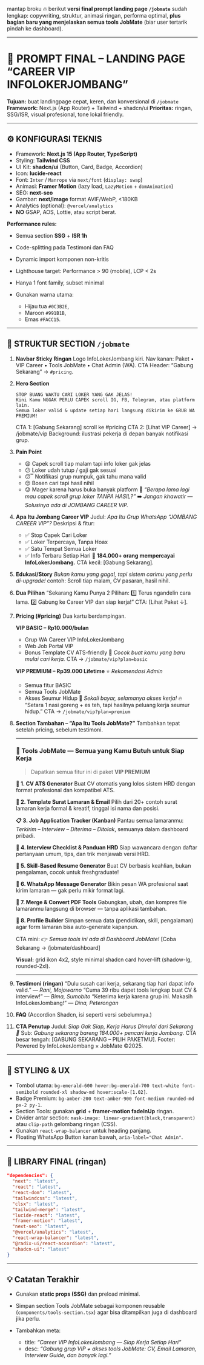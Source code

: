 mantap broku 🔥 berikut **versi final prompt landing page `/jobmate`**
sudah lengkap: copywriting, struktur, animasi ringan, performa optimal, **plus bagian baru yang menjelaskan semua tools JobMate** (biar user tertarik pindah ke dashboard).

---

# 🧠 PROMPT FINAL – LANDING PAGE “CAREER VIP INFOLOKERJOMBANG”

**Tujuan:** buat landingpage cepat, keren, dan konversional di `/jobmate`
**Framework:** Next.js (App Router) + Tailwind + shadcn/ui
**Prioritas:** ringan, SSG/ISR, visual profesional, tone lokal friendly.

---

## ⚙️ KONFIGURASI TEKNIS

* Framework: **Next.js 15 (App Router, TypeScript)**
* Styling: **Tailwind CSS**
* UI Kit: **shadcn/ui** (Button, Card, Badge, Accordion)
* Icon: **lucide-react**
* Font: `Inter` / `Manrope` via `next/font` (`display: swap`)
* Animasi: **Framer Motion** (lazy load, `LazyMotion` + `domAnimation`)
* SEO: **next-seo**
* Gambar: **next/image** format AVIF/WebP, <180KB
* Analytics (optional): `@vercel/analytics`
* **NO** GSAP, AOS, Lottie, atau script berat.

**Performance rules:**

* Semua section **SSG** + **ISR 1h**
* Code-splitting pada Testimoni dan FAQ
* Dynamic import komponen non-kritis
* Lighthouse target: Performance > 90 (mobile), LCP < 2s
* Hanya 1 font family, subset minimal
* Gunakan warna utama:

  * Hijau tua `#0C3B2E`,
  * Maroon `#991B1B`,
  * Emas `#FACC15`.

---

## 📄 STRUKTUR SECTION `/jobmate`

1. **Navbar Sticky Ringan**
   Logo InfoLokerJombang kiri. Nav kanan: Paket • VIP Career • Tools JobMate • Chat Admin (WA).
   CTA Header: “Gabung Sekarang” → `#pricing`.

2. **Hero Section**

   ```
   STOP BUANG WAKTU CARI LOKER YANG GAK JELAS!
   Kini Kamu NGGAK PERLU CAPEK scroll IG, FB, Telegram, atau platform lain.
   Semua loker valid & update setiap hari langsung dikirim ke GRUB WA PREMIUM!
   ```

   CTA 1: [Gabung Sekarang] scroll ke #pricing
   CTA 2: [Lihat VIP Career] → /jobmate/vip
   Background: ilustrasi pekerja di depan banyak notifikasi grup.

3. **Pain Point**

   * 😩 Capek scroll tiap malam tapi info loker gak jelas
   * 😕 Loker udah tutup / gaji gak sesuai
   * 😴 Notifikasi grup numpuk, gak tahu mana valid
   * 😔 Bosen cari tapi hasil nihil
   * 😓 Mager karena harus buka banyak platform
     💭 *“Berapa lama lagi mau capek scroll grup loker TANPA HASIL?”*
     ➡️ *Jangan khawatir — Solusinya ada di JOMBANG CAREER VIP.*

4. **Apa Itu Jombang Career VIP**
   Judul: *Apa Itu Grup WhatsApp “JOMBANG CAREER VIP”?*
   Deskripsi & fitur:

   * ✅ Stop Capek Cari Loker
   * ✅ Loker Terpercaya, Tanpa Hoax
   * ✅ Satu Tempat Semua Loker
   * ✅ Info Terbaru Setiap Hari
     💚 **184.000+ orang mempercayai InfoLokerJombang.**
     CTA kecil: [Gabung Sekarang].

5. **Edukasi/Story**
   *Bukan kamu yang gagal, tapi sistem carimu yang perlu di-upgrade!*
   contoh: Scroll tiap malam, CV pasaran, hasil nihil.

6. **Dua Pilihan**
   “Sekarang Kamu Punya 2 Pilihan:
   1️⃣ Terus ngandelin cara lama.
   2️⃣ Gabung ke Career VIP dan siap kerja!”
   CTA: [Lihat Paket ↓].

7. **Pricing (#pricing)**
   Dua kartu berdampingan.

   **VIP BASIC – Rp10.000/bulan**

   * Grup WA Career VIP InfoLokerJombang
   * Web Job Portal VIP
   * Bonus Template CV ATS-friendly
     💬 *Cocok buat kamu yang baru mulai cari kerja.*
     CTA → `/jobmate/vip?plan=basic`

   **VIP PREMIUM – Rp39.000 Lifetime** ⭐ *Rekomendasi Admin*

   * Semua fitur BASIC
   * Semua Tools JobMate
   * Akses Seumur Hidup
     💬 *Sekali bayar, selamanya akses kerja!*
     🔥 “Setara 1 nasi goreng + es teh, tapi hasilnya peluang kerja seumur hidup.”
     CTA → `/jobmate/vip?plan=premium`

8. **Section Tambahan – “Apa Itu Tools JobMate?”**
   Tambahkan tepat setelah pricing, sebelum testimoni.

   ---

   ### 🚀 Tools JobMate — Semua yang Kamu Butuh untuk Siap Kerja

   > Dapatkan semua fitur ini di paket **VIP PREMIUM**

   **🧾 1. CV ATS Generator**
   Buat CV otomatis yang lolos sistem HRD dengan format profesional dan kompatibel ATS.

   **📄 2. Template Surat Lamaran & Email**
   Pilih dari 20+ contoh surat lamaran kerja formal & kreatif, tinggal isi nama dan posisi.

   **📋 3. Job Application Tracker (Kanban)**
   Pantau semua lamaranmu: *Terkirim – Interview – Diterima – Ditolak*, semuanya dalam dashboard pribadi.

   **💬 4. Interview Checklist & Panduan HRD**
   Siap wawancara dengan daftar pertanyaan umum, tips, dan trik menjawab versi HRD.

   **🎨 5. Skill-Based Resume Generator**
   Buat CV berbasis keahlian, bukan pengalaman, cocok untuk freshgraduate!

   **🧠 6. WhatsApp Message Generator**
   Bikin pesan WA profesional saat kirim lamaran — gak perlu mikir format lagi.

   **📂 7. Merge & Convert PDF Tools**
   Gabungkan, ubah, dan kompres file lamaranmu langsung di browser — tanpa aplikasi tambahan.

   **🎯 8. Profile Builder**
   Simpan semua data (pendidikan, skill, pengalaman) agar form lamaran bisa auto-generate kapanpun.

   CTA mini:
   👉 *Semua tools ini ada di Dashboard JobMate!*
   [Coba Sekarang → /jobmate/dashboard]

   **Visual:** grid ikon 4x2, style minimal shadcn card hover-lift (shadow-lg, rounded-2xl).

   ---

9. **Testimoni (ringan)**
   “Dulu susah cari kerja, sekarang tiap hari dapat info valid.” — *Rani, Mojowarno*
   “Cuma 39 ribu dapet tools lengkap buat CV & interview!” — *Bima, Sumobito*
   “Keterima kerja karena grup ini. Makasih InfoLokerJombang!” — *Dina, Peterongan*

10. **FAQ**
    (Accordion Shadcn, isi seperti versi sebelumnya.)

11. **CTA Penutup**
    Judul: *Siap Gak Siap, Kerja Harus Dimulai dari Sekarang 💪*
    Sub: *Gabung sekarang bareng 184.000+ pencari kerja Jombang.*
    CTA besar tengah: [GABUNG SEKARANG – PILIH PAKETMU].
    Footer: Powered by InfoLokerJombang × JobMate ©2025.

---

## 🎨 STYLING & UX

* Tombol utama: `bg-emerald-600 hover:bg-emerald-700 text-white font-semibold rounded-xl shadow-md hover:scale-[1.02]`.
* Badge Premium: `bg-amber-200 text-amber-900 font-medium rounded-md px-2 py-1`.
* Section Tools: gunakan **grid** + **framer-motion fadeInUp** ringan.
* Divider antar section: `mask-image: linear-gradient(black,transparent)` atau `clip-path` gelombang ringan (CSS).
* Gunakan `react-wrap-balancer` untuk heading panjang.
* Floating WhatsApp Button kanan bawah, `aria-label="Chat Admin"`.

---

## 🧩 LIBRARY FINAL (ringan)

```json
"dependencies": {
  "next": "latest",
  "react": "latest",
  "react-dom": "latest",
  "tailwindcss": "latest",
  "clsx": "latest",
  "tailwind-merge": "latest",
  "lucide-react": "latest",
  "framer-motion": "latest",
  "next-seo": "latest",
  "@vercel/analytics": "latest",
  "react-wrap-balancer": "latest",
  "@radix-ui/react-accordion": "latest",
  "shadcn-ui": "latest"
}
```

---

## 💡 Catatan Terakhir

* Gunakan **static props (SSG)** dan preload minimal.
* Simpan section Tools JobMate sebagai komponen reusable (`components/tools-section.tsx`) agar bisa ditampilkan juga di dashboard jika perlu.
* Tambahkan meta:

  * title: *“Career VIP InfoLokerJombang — Siap Kerja Setiap Hari”*
  * desc: *“Gabung grup VIP + akses tools JobMate: CV, Email Lamaran, Interview Guide, dan banyak lagi.”*

